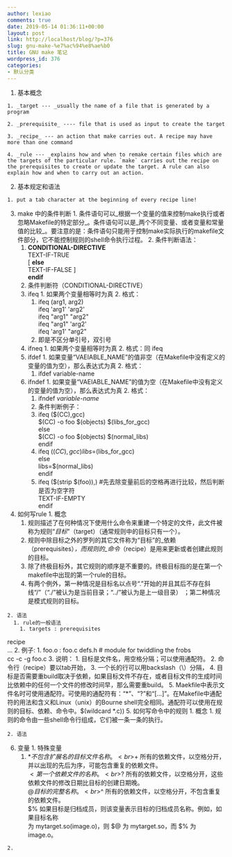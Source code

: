 ```yaml
---
author: lexiao
comments: true
date: 2019-05-14 01:36:11+00:00
layout: post
link: http://localhost/blog/?p=376
slug: gnu-make-%e7%ac%94%e8%ae%b0
title: GNU make 笔记
wordpress_id: 376
categories:
- 默认分类
---
```


 
  1. 基本概念
   
    1. _target --- _usually the name of a file that is generated by a program
 
    2. _prerequisite_ ---- file that is used as input to create the target
 
    3. _recipe_ --- an action that make carries out. A recipe may have more than one command
 
    4. _rule --- _explains how and when to remake certain files which are the targets of the particular rule. `make` carries out the recipe on the prerequisites to create or update the target. A rule can also explain how and when to carry out an action.
 
  2. 基本规定和语法
   
    1. put a tab character at the beginning of every recipe line!
  3. make 中的条件判断
    1. 条件语句可以_根据一个变量的值来控制make执行或者忽略Makefile的特定部分_。条件语句可以是_两个不同变量、或者变量和常量值的比较_。要注意的是：条件语句只能用于控制make实际执行的makefile文件部分，它不能控制规则的shell命令执行过程。
    2. 条件判断语法：
      1. **CONDITIONAL-DIRECTIVE**  
TEXT-IF-TRUE  
[ **else**  
TEXT-IF-FALSE ]  
**endif**
      2. 条件判断符（CONDITIONAL-DIRECTIVE）
        1. ifeq
          1. 如果两个变量相等时为真
          2. 格式：
            1. ifeq (arg1, arg2)  
ifeq 'arg1' 'arg2'  
ifeq "arg1" "arg2"  
ifeq "arg1" 'arg2'  
ifeq 'arg1' "arg2"
            2. 即是不区分单引号，双引号
        2. ifneq
          1. 如果两个变量相等时为真
          2. 格式：同 ifeq
        3. ifdef
          1. 如果变量“VAEIABLE_NAME”的值非空（在Makefile中没有定义的变量的值为空），那么表达式为真
          2. 格式：
            1. ifdef variable-name
        4. ifndef
          1. 如果变量“VAEIABLE_NAME”的值为空（在Makefile中没有定义的变量的值为空），那么表达式为真
          2. 格式：
            1. ifndef _variable-name_
            2. 条件判断例子：
            3. ifeq ($(CC),gcc)  
$(CC) -o foo $(objects) $(libs_for_gcc)  
else  
$(CC) -o foo $(objects) $(normal_libs)  
endif
            4. ifeq ($(CC),gcc)  
libs=$(libs_for_gcc)  
else  
libs=$(normal_libs)  
endif
            5. ifeq ($(strip $(foo)),) #先去除变量前后的空格再进行比较，然后判断是否为空字符  
TEXT-IF-EMPTY  
endif
  4. 如何写rule
    1. 概念
      1. 规则描述了在何种情况下使用什么命令来重建一个特定的文件，此文件被称为规则“_目标_”（target）（通常规则中的目标只有一个）。
      2. 规则中除目标之外的罗列的其它文件称为“目标”的_依赖（prerequisites）_，而规则的_命令_（recipe）是用来更新或者创建此规则的目标。
      3. 除了终极目标外，其它规则的顺序是不重要的。终极目标指的是在第一个makefile中出现的第一个rule的目标。
        1. 有两个例外，第一种情况是目标名以点号“.”开始的并且其后不存在斜线“/”（“./”被认为是当前目录；“../”被认为是上一级目录） ；第二种情况是模式规则的目标。  

    2. 语法
      1. rule的一般语法
        1. targets : prerequisites  
recipe  
...
        2. 例子:
          1. foo.o : foo.c defs.h # module for twiddling the frobs  
cc -c -g foo.c
        3. 说明：
          1. 目标是文件名，用空格分隔；可以使用通配符。
          2. 命令行（recipe）要以tab开始，
          3. 一个长的行可以用backslash（\）分隔，
          4. 目标是否需要重build取决于依赖，如果目标文件不存在，或者目标文件的生成时间比依赖中的任何一个文件的修改时间早，那么需要重build。
          5. Maekfile中表示文件名时可使用通配符。可使用的通配符有：“*”、“?”和“[…]”。在Makefile中通配符的用法和含义和Linux（unix）的Bourne shell完全相同。通配符可以使用在规则的目标、依赖、命令中。$(wildcard *.c))
  5. 如何写命令中的规则
    1. 概念
      1. 规则的命令由一些shell命令行组成，它们被一条一条的执行。  

    2. 语法
  6. 变量
    1. 特殊变量
      1. $*              不包含扩展名的目标文件名称。<br>$+              所有的依赖文件，以空格分开，并以出现的先后为序，可能包含重复的依赖文件。<br>$<              第一个依赖文件的名称。<br>$?              所有的依赖文件，以空格分开，这些依赖文件的修改日期比目标的创建日期晚。<br>$@              目标的完整名称。<br>$^              所有的依赖文件，以空格分开，不包含重复的依赖文件。<br>$%              如果目标是归档成员，则该变量表示目标的归档成员名称。例如，如果目标名称<br>                为 mytarget.so(image.o)，则 $@ 为 mytarget.so，而 $% 为 image.o。

    2.   

